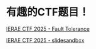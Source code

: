 # 有趣的CTF题目！

[IERAE CTF 2025 - Fault Tolerance](./IERAE%20CTF%202025/IERAE%20CTF%202025%20-%20Fault%20Tolerance)

 [IERAE CTF 2025 - slidesandbox](./IERAE%20CTF%202025/IERAE%20CTF%202025%20-%20slidesandbox) 
